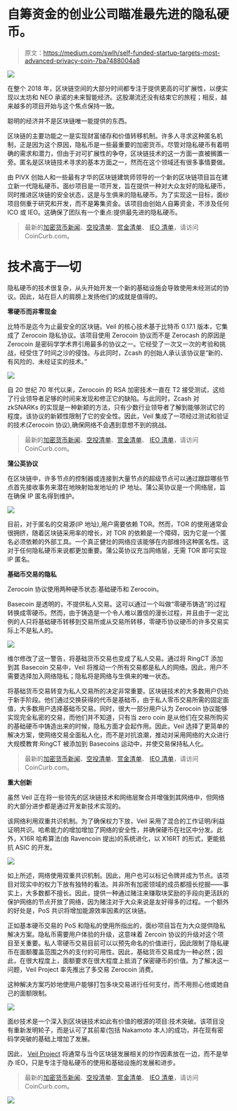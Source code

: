 # 自筹资金的创业公司瞄准最先进的隐私硬币。

> 原文：<https://medium.com/swlh/self-funded-startup-targets-most-advanced-privacy-coin-7ba7488004a8>

![](img/bf1404bbea4e74cde523bfdaf98d0fae.png)

在整个 2018 年，区块链空间的大部分时间都专注于提供更高的可扩展性，以便实现以太坊和 NEO 承诺的未来智能经济。这股潮流还没有结束它的旅程；相反，越来越多的项目开始与这个焦点保持一致。

聪明的经济并不是区块链唯一能提供的东西。

区块链的主要功能之一是实现财富储存和价值转移机制。许多人寻求这种匿名机制，正是因为这个原因，隐私币是一些最重要的加密货币。尽管对隐私硬币有着明确的需求和潜力，但由于对可扩展性的争夺，区块链技术的这一方面一直被搁置一旁。匿名是区块链技术寻求的基本方面之一，然而在这个领域还有很多事情要做。

由 PIVX 创始人和一些最有才华的区块链建筑师领导的一个新的区块链项目旨在建立新一代隐私硬币。面纱项目是一项开发，旨在提供一种对大众友好的隐私硬币，同时推进区块链的安全状态，这是与生俱来的隐私硬币。为了实现这一目标，面纱项目侧重于研究和开发，而不是筹集资金。该项目由创始人自筹资金，不涉及任何 ICO 或 IEO。这确保了团队有一个重点:提供最先进的隐私硬币。

> 最新的[加密货币新闻](https://www.coincurb.com/news/)、[空投清单](https://www.coincurb.com/airdrop/?status=active)、[赏金清单](https://www.coincurb.com/bountyc/?cat_id=188)、 [IEO 清单](https://www.coincurb.com/category/active-ico/)，请访问 CoinCurb.com。

# **技术高于一切**

隐私硬币的技术很复杂，从头开始开发一个新的基础设施会导致使用未经测试的协议。因此，站在巨人的肩膀上发扬他们的成就是值得的。

**零硬币而非零现金**

比特币是迄今为止最安全的区块链。Veil 的核心技术基于比特币 0.17.1 版本，它集成了 Zerocoin 隐私协议。该项目使用 Zerocoin 协议而不是 Zerocash 的原因是 Zerocoin 是密码学学术界引用最多的协议之一。它经受了一次又一次的考验和挑战，经受住了时间之沙的侵蚀。与此同时，Zcash 的创始人承认该协议是“新的、有风险的、未经证实的技术。”

![](img/ffcc3e1ffc9cb809d99b513ed368170d.png)

自 20 世纪 70 年代以来，Zerocoin 的 RSA 加密技术一直在 T2 接受测试，这给了行业领导者足够的时间来发现和修正它的缺陷。与此同时，Zcash 对 zkSNARKs 的实现是一种新颖的方法，只有少数行业领导者了解到能够测试它的程度。该协议的新颖性限制了它的安全性。因此，Veil 集成了一项经过测试和验证的技术(Zerocoin 协议),确保网络不会遇到意想不到的挑战。

> 最新的[加密货币新闻](https://www.coincurb.com/news/)、[空投清单](https://www.coincurb.com/airdrop/?status=active)、[赏金清单](https://www.coincurb.com/bountyc/?cat_id=188)、 [IEO 清单](https://www.coincurb.com/category/active-ico/)，请访问 CoinCurb.com。

**蒲公英协议**

在区块链中，许多节点的控制器或连接到大量节点的超级节点可以通过跟踪哪些节点首先接收事务来潜在地映射始发地址的 IP 地址。蒲公英协议是一个网络层，旨在确保 IP 匿名得到维护。

![](img/fb8f864818a17c4129e03b940ac23dc4.png)

目前，对于匿名的交易源(IP 地址),用户需要依赖 TOR。然而，TOR 的使用通常会很拥挤，随着区块链采用率的增长，对 TOR 的依赖是一个障碍，因为它是一个匿名必须依赖的外部工具。一个真正健壮的网络应该能够在内部维持这种匿名性。这对于任何隐私硬币来说都更加重要。蒲公英协议充当网络层，无需 TOR 即可实现 IP 匿名。

**基础币交易的隐私**

Zerocoin 协议使用两种硬币状态:基础硬币和 Zerocoin。

Basecoin 是透明的，不提供私人交易。这可以通过一个叫做“零硬币铸造”的过程转换成零硬币。然而，由于铸造是一个令人难以置信的漫长过程，并且由于一定比例的人只将基础硬币转移到交易所或从交易所转移，零硬币协议硬币的许多交易实际上不是私人的。

![](img/19ef9238c4485e1284c6fda960d054c8.png)

维尔修改了这一警告，将基础货币交易也变成了私人交易。通过将 RingCT 添加到其 Basecoin 交易中，Veil 将推动一个所有交易都是私人的网络。因此，用户不需要选择加入网络隐私；隐私将是网络与生俱来的唯一状态。

将基础货币交易转变为私人交易所的决定非常重要。区块链技术的大多数用户仍处于新手阶段。他们通过交换获得的代币是基础币，由于私人零币交易所需的固定面值，大多数用户选择基础币交易。同时，很大一部分用户认为 Zerocoin 协议能够实现完全私密的交易，而他们并不知道，只有当 zero coin 是从他们在交易所购买的基础硬币中铸造出来的时候，隐私方面才会起作用。因此，Veil 选择了更简单的解决方案，使网络交易全面私人化，而不是对抗浪潮，推动对采用网络的大众进行大规模教育:RingCT 被添加到 Basecoins 运动中，并使交易保持私人化。

> 最新的[加密货币新闻](https://www.coincurb.com/news/)、[空投清单](https://www.coincurb.com/airdrop/?status=active)、[赏金清单](https://www.coincurb.com/bountyc/?cat_id=188)、 [IEO 清单](https://www.coincurb.com/category/active-ico/)，请访问 CoinCurb.com。

**重大创新**

虽然 Veil 正在将一些领先的区块链技术和网络层聚合并增强到其网络中，但网络的大部分进步都是通过开发新技术实现的。

该网络利用双重共识机制。为了确保权力下放，Veil 采用了混合的工作证明/利益证明共识。哈希能力的增加增加了网络的安全性，并确保硬币在社区中分发。此外，X16R 哈希算法(由 Ravencoin 提出)的系统进化，以 X16RT 的形式，更能抵抗 ASIC 的开发。

![](img/8393746fb505c20786c464653050a5f9.png)

如上所述，网络使用双重共识机制。因此，用户也可以标记令牌并成为节点。该项目对现实中的权力下放有独特的看法。并非所有加密领域的成员都擅长挖掘——事实上，大多数都不擅长。因此，提供一种通过赌注来赚取块奖励的手段向更活跃的保护网络的节点开放了网络，因为赌注对于大众来说是友好得多的过程。一个额外的好处是，PoS 共识将增加能源效率因素的区块链。

正如基本硬币交易的 PoS 和隐私的使用所指出的，面纱项目旨在为大众提供隐私解决方案。隐私币需要用户体验的升级，这意味着 Zercoin 协议的升级对这个项目至关重要。私人零硬币交易目前可以以预先命名的价值进行，因此限制了隐私硬币在面额覆盖范围之外的支付的可用性。因此，基础货币交易成为一种必然；因此，在很大程度上，面额要求在很大程度上抵消了保密硬币的价值。为了解决这一问题，Veil Project 率先推出了多交易 Zerocoin 消费。

这种解决方案巧妙地使用户能够打包多块交易进行任何支付，而不用担心他或她自己的面额限制。

![](img/4e4071a6ee897c08d06e5c54ef740c70.png)

面纱技术是一个深入到区块链技术如此有价值的根源的项目:技术突破。该项目没有重新发明轮子，而是认可了其前辈(包括 Nakamoto 本人)的成功，并在现有密码学突破的基础上增加了发展。

因此， [Veil Project](https://veil-project.com/technology/) 将通常与当今区块链发展相关的炒作因素放在一边，而不是举办 IEO，只是专注于隐私硬币的使用和基础设施的发展和进步。

> 最新的[加密货币新闻](https://www.coincurb.com/news/)、[空投清单](https://www.coincurb.com/airdrop/?status=active)、[赏金清单](https://www.coincurb.com/bountyc/?cat_id=188)、 [IEO 清单](https://www.coincurb.com/category/active-ico/)，请访问 CoinCurb.com。

[![](img/b0164736ea17a63403e660de5dedf91a.png)](https://medium.com/swlh)